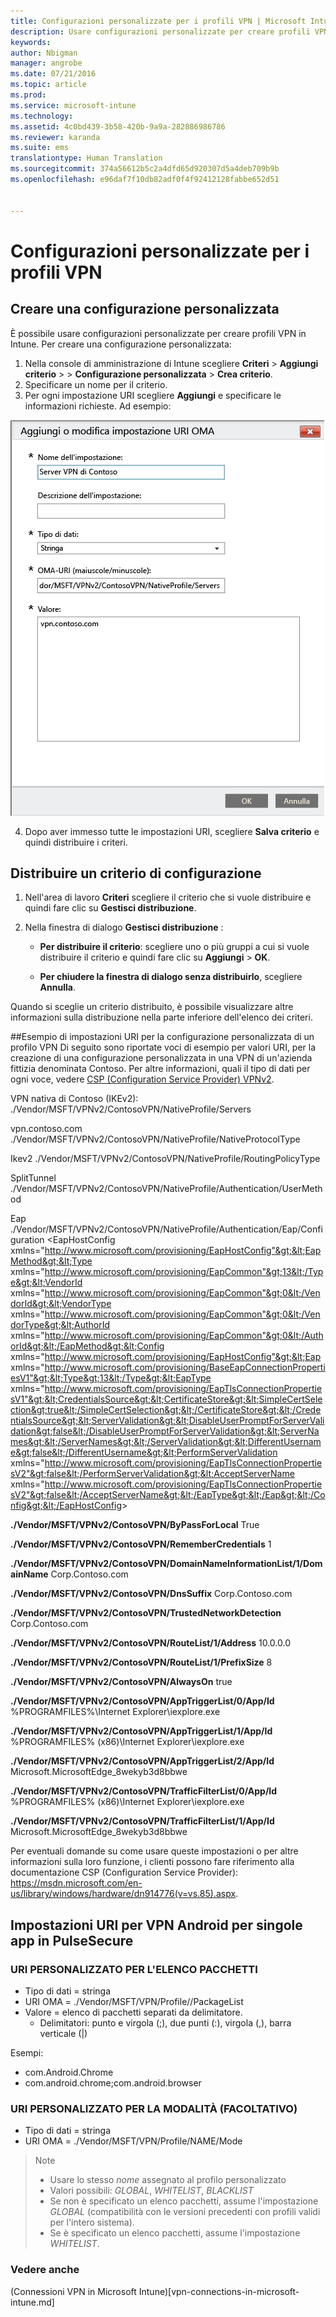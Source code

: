 ```yaml
---
title: Configurazioni personalizzate per i profili VPN | Microsoft Intune
description: Usare configurazioni personalizzate per creare profili VPN in Intune.
keywords: 
author: Nbigman
manager: angrobe
ms.date: 07/21/2016
ms.topic: article
ms.prod: 
ms.service: microsoft-intune
ms.technology: 
ms.assetid: 4c0bd439-3b58-420b-9a9a-282886986786
ms.reviewer: karanda
ms.suite: ems
translationtype: Human Translation
ms.sourcegitcommit: 374a56612b5c2a4dfd65d920307d5a4deb709b9b
ms.openlocfilehash: e96daf7f10db82adf0f4f92412128fabbe652d51


---
```


# Configurazioni personalizzate per i profili VPN

## Creare una configurazione personalizzata
È possibile usare configurazioni personalizzate per creare profili VPN in Intune. Per creare una configurazione personalizzata:

   1. Nella console di amministrazione di Intune scegliere **Criteri** > **Aggiungi criterio** > *<Expand platform>* > **Configurazione personalizzata** > **Crea criterio**.
   2. Specificare un nome per il criterio.
   3. Per ogni impostazione URI scegliere **Aggiungi** e specificare le informazioni richieste. Ad esempio:

   ![Finestra di dialogo Configurazione personalizzata per il profilo VPN](./media/Intune_Add_VPN_URI.png)

   4.  Dopo aver immesso tutte le impostazioni URI, scegliere **Salva criterio** e quindi distribuire i criteri.

## Distribuire un criterio di configurazione

1.  Nell'area di lavoro **Criteri** scegliere il criterio che si vuole distribuire e quindi fare clic su **Gestisci distribuzione**.

2.  Nella finestra di dialogo **Gestisci distribuzione** :

    -   **Per distribuire il criterio**: scegliere uno o più gruppi a cui si vuole distribuire il criterio e quindi fare clic su **Aggiungi** &gt; **OK**.

    -   **Per chiudere la finestra di dialogo senza distribuirlo**, scegliere **Annulla**.

Quando si sceglie un criterio distribuito, è possibile visualizzare altre informazioni sulla distribuzione nella parte inferiore dell'elenco dei criteri.

##Esempio di impostazioni URI per la configurazione personalizzata di un profilo VPN
Di seguito sono riportate voci di esempio per valori URI, per la creazione di una configurazione personalizzata in una VPN di un'azienda fittizia denominata Contoso. Per altre informazioni, quali il tipo di dati per ogni voce, vedere [CSP (Configuration Service Provider) VPNv2](https://msdn.microsoft.com/en-us/library/windows/hardware/dn914776.aspx).

VPN nativa di Contoso (IKEv2): ./Vendor/MSFT/VPNv2/ContosoVPN/NativeProfile/Servers

vpn.contoso.com ./Vendor/MSFT/VPNv2/ContosoVPN/NativeProfile/NativeProtocolType

Ikev2 ./Vendor/MSFT/VPNv2/ContosoVPN/NativeProfile/RoutingPolicyType

SplitTunnel ./Vendor/MSFT/VPNv2/ContosoVPN/NativeProfile/Authentication/UserMethod

Eap ./Vendor/MSFT/VPNv2/ContosoVPN/NativeProfile/Authentication/Eap/Configuration &lt;EapHostConfig xmlns="http://www.microsoft.com/provisioning/EapHostConfig"&gt;&lt;EapMethod&gt;&lt;Type xmlns="http://www.microsoft.com/provisioning/EapCommon"&gt;13&lt;/Type&gt;&lt;VendorId xmlns="http://www.microsoft.com/provisioning/EapCommon"&gt;0&lt;/VendorId&gt;&lt;VendorType xmlns="http://www.microsoft.com/provisioning/EapCommon"&gt;0&lt;/VendorType&gt;&lt;AuthorId xmlns="http://www.microsoft.com/provisioning/EapCommon"&gt;0&lt;/AuthorId&gt;&lt;/EapMethod&gt;&lt;Config xmlns="http://www.microsoft.com/provisioning/EapHostConfig"&gt;&lt;Eap xmlns="http://www.microsoft.com/provisioning/BaseEapConnectionPropertiesV1"&gt;&lt;Type&gt;13&lt;/Type&gt;&lt;EapType xmlns="http://www.microsoft.com/provisioning/EapTlsConnectionPropertiesV1"&gt;&lt;CredentialsSource&gt;&lt;CertificateStore&gt;&lt;SimpleCertSelection&gt;true&lt;/SimpleCertSelection&gt;&lt;/CertificateStore&gt;&lt;/CredentialsSource&gt;&lt;ServerValidation&gt;&lt;DisableUserPromptForServerValidation&gt;false&lt;/DisableUserPromptForServerValidation&gt;&lt;ServerNames&gt;&lt;/ServerNames&gt;&lt;/ServerValidation&gt;&lt;DifferentUsername&gt;false&lt;/DifferentUsername&gt;&lt;PerformServerValidation xmlns="http://www.microsoft.com/provisioning/EapTlsConnectionPropertiesV2"&gt;false&lt;/PerformServerValidation&gt;&lt;AcceptServerName xmlns="http://www.microsoft.com/provisioning/EapTlsConnectionPropertiesV2"&gt;false&lt;/AcceptServerName&gt;&lt;/EapType&gt;&lt;/Eap&gt;&lt;/Config&gt;&lt;/EapHostConfig&gt;

**./Vendor/MSFT/VPNv2/ContosoVPN/ByPassForLocal** True

**./Vendor/MSFT/VPNv2/ContosoVPN/RememberCredentials** 1

**./Vendor/MSFT/VPNv2/ContosoVPN/DomainNameInformationList/1/DomainName** Corp.Contoso.com

**./Vendor/MSFT/VPNv2/ContosoVPN/DnsSuffix** Corp.Contoso.com

**./Vendor/MSFT/VPNv2/ContosoVPN/TrustedNetworkDetection** Corp.Contoso.com

**./Vendor/MSFT/VPNv2/ContosoVPN/RouteList/1/Address** 10.0.0.0

**./Vendor/MSFT/VPNv2/ContosoVPN/RouteList/1/PrefixSize** 8

**./Vendor/MSFT/VPNv2/ContosoVPN/AlwaysOn** true

**./Vendor/MSFT/VPNv2/ContosoVPN/AppTriggerList/0/App/Id** %PROGRAMFILES%\Internet Explorer\iexplore.exe

**./Vendor/MSFT/VPNv2/ContosoVPN/AppTriggerList/1/App/Id** %PROGRAMFILES% (x86)\Internet Explorer\iexplore.exe

**./Vendor/MSFT/VPNv2/ContosoVPN/AppTriggerList/2/App/Id** Microsoft.MicrosoftEdge_8wekyb3d8bbwe

**./Vendor/MSFT/VPNv2/ContosoVPN/TrafficFilterList/0/App/Id** %PROGRAMFILES% (x86)\Internet Explorer\iexplore.exe

**./Vendor/MSFT/VPNv2/ContosoVPN/TrafficFilterList/1/App/Id** Microsoft.MicrosoftEdge_8wekyb3d8bbwe

Per eventuali domande su come usare queste impostazioni o per altre informazioni sulla loro funzione, i clienti possono fare riferimento alla documentazione CSP (Configuration Service Provider): https://msdn.microsoft.com/en-us/library/windows/hardware/dn914776(v=vs.85).aspx.

## Impostazioni URI per VPN Android per singole app in PulseSecure
### URI PERSONALIZZATO PER L'ELENCO PACCHETTI
-  Tipo di dati = stringa
-  URI OMA = ./Vendor/MSFT/VPN/Profile/<Name>/PackageList
-  Valore = elenco di pacchetti separati da delimitatore.
   - Delimitatori: punto e virgola (;), due punti (:), virgola (,), barra verticale (|)

Esempi:
- com.Android.Chrome
- com.android.chrome;com.android.browser

### URI PERSONALIZZATO PER LA MODALITÀ (FACOLTATIVO)
- Tipo di dati = stringa
- URI OMA = ./Vendor/MSFT/VPN/Profile/NAME/Mode

> Note
> - Usare lo stesso *nome* assegnato al profilo personalizzato
> - Valori possibili: *GLOBAL*, *WHITELIST*, *BLACKLIST*
> - Se non è specificato un elenco pacchetti, assume l'impostazione *GLOBAL* (compatibilità con le versioni precedenti con profili validi per l'intero sistema).
> - Se è specificato un elenco pacchetti, assume l'impostazione *WHITELIST*.


### Vedere anche
(Connessioni VPN in Microsoft Intune)[vpn-connections-in-microsoft-intune.md]



<!--HONumber=Aug16_HO3-->


